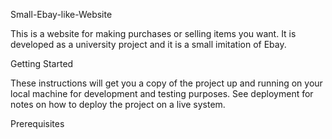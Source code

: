 

Small-Ebay-like-Website

This is a website for making purchases or selling items you want. It is developed as a university project and it is a small 
imitation of Ebay.

Getting Started

These instructions will get you a copy of the project up and running on your local machine for development and testing purposes. See deployment for notes on how to deploy the project on a live system.

Prerequisites
